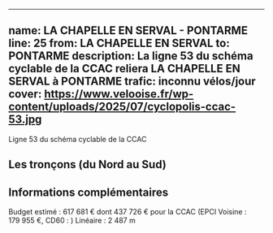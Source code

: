 
---
name: LA CHAPELLE EN SERVAL - PONTARME
line: 25
from: LA CHAPELLE EN SERVAL 
to:  PONTARME 
description: La ligne 53 du schéma cyclable de la CCAC reliera LA CHAPELLE EN SERVAL  à PONTARME 
trafic: inconnu vélos/jour
cover: https://www.velooise.fr/wp-content/uploads/2025/07/cyclopolis-ccac-53.jpg
---
Ligne 53 du schéma cyclable de la CCAC  
## Les tronçons (du Nord au Sud)

## Informations complémentaires

Budget estimé : 617 681 € dont 437 726 € pour la CCAC (EPCI Voisine : 179 955 €, CD60 : )
Linéaire : 2 487 m

